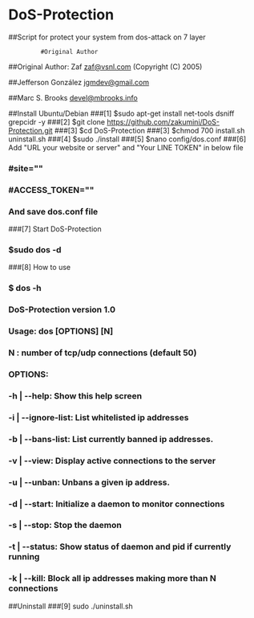 # DoS-Protection
##Script for protect your system from dos-attack on 7 layer

             #Original Author                        

 ##Original Author: Zaf zaf@vsnl.com (Copyright (C) 2005)  
							 
 ##Jefferson González jgmdev@gmail.com                     
                                                         
 ##Marc S. Brooks devel@mbrooks.info                       


##Install
Ubuntu/Debian
###[1] $sudo apt-get install net-tools dsniff grepcidr -y
###[2] $git clone https://github.com/zakumini/DoS-Protection.git
###[3] $cd DoS-Protection
###[3] $chmod 700  install.sh uninstall.sh
###[4] $sudo ./install
###[5] $nano config/dos.conf
###[6] Add "URL your website or server" and "Your LINE TOKEN" in below file
###    #site=""
###   #ACCESS_TOKEN=""
###    And save dos.conf file
###[7] Start DoS-Protection
###    $sudo dos -d
###[8] How to use
###    $ dos -h
###   DoS-Protection version 1.0
###  Usage: dos [OPTIONS] [N]
###   N : number of tcp/udp connections (default 50)
###   OPTIONS:
###   -h      | --help: Show this help screen
###   -i      | --ignore-list: List whitelisted ip addresses
###  -b      | --bans-list: List currently banned ip addresses.
###  -v      | --view: Display active connections to the server
###   -u      | --unban: Unbans a given ip address.
###   -d      | --start: Initialize a daemon to monitor connections
###   -s      | --stop: Stop the daemon
###   -t      | --status: Show status of daemon and pid if currently running
###   -k      | --kill: Block all ip addresses making more than N connections

##Uninstall
###[9] sudo ./uninstall.sh

